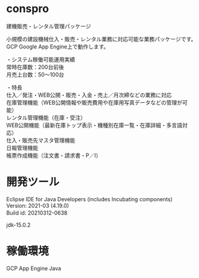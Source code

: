 # conspro

建機販売・レンタル管理パッケージ
  
小規模の建設機械仕入・販売・レンタル業務に対応可能な業務パッケージです。  
GCP Google App Engine上で動作します。

・システム稼働可能運用実績  
常時在庫数：200台前後  
月売上台数：50～100台

・特長  
仕入／発注・WEB公開・販売・入金・売上／月次締などの業務に対応  
在庫管理機能（WEB公開情報や販売費用や在庫用写真データなどの管理が可能）  
レンタル管理機能（在庫・受注）  
WEB公開機能（最新在庫トップ表示・機種別在庫一覧・在庫詳細・多言語対応）  
仕入・販売先マスタ管理機能  
日報管理機能  
帳票作成機能（注文書・請求書・P／I）  
  
# 開発ツール

Eclipse IDE for Java Developers (includes Incubating components)  
Version: 2021-03 (4.19.0)  
Build id: 20210312-0638  　　
  
jdk-15.0.2  

# 稼働環境
GCP App Engine Java  
